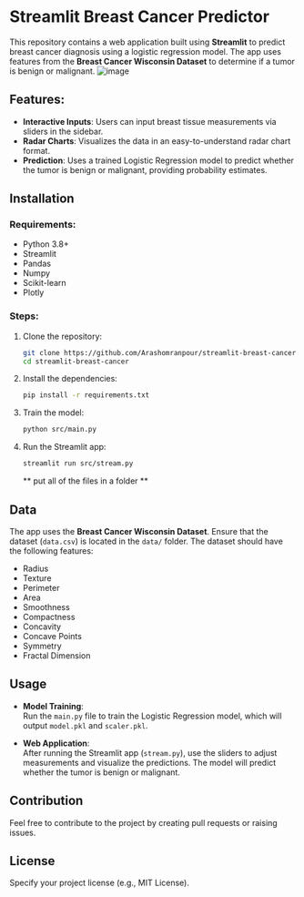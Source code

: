 # Streamlit Breast Cancer Predictor

This repository contains a web application built using **Streamlit** to predict breast cancer diagnosis using a logistic regression model. The app uses features from the **Breast Cancer Wisconsin Dataset** to determine if a tumor is benign or malignant.
![image](https://github.com/user-attachments/assets/cabaaa8d-fc43-4a49-b035-fddbfa590a36)

## Features:
- **Interactive Inputs**: Users can input breast tissue measurements via sliders in the sidebar.
- **Radar Charts**: Visualizes the data in an easy-to-understand radar chart format.
- **Prediction**: Uses a trained Logistic Regression model to predict whether the tumor is benign or malignant, providing probability estimates.

## Installation

### Requirements:
- Python 3.8+
- Streamlit
- Pandas
- Numpy
- Scikit-learn
- Plotly

### Steps:
1. Clone the repository:
    ```bash
    git clone https://github.com/Arashomranpour/streamlit-breast-cancer.git
    cd streamlit-breast-cancer
    ```

2. Install the dependencies:
    ```bash
    pip install -r requirements.txt
    ```

3. Train the model:
    ```bash
    python src/main.py
    ```

4. Run the Streamlit app:
    ```bash
    streamlit run src/stream.py
    ```

   ** put all of the files in a folder **

## Data
The app uses the **Breast Cancer Wisconsin Dataset**. Ensure that the dataset (`data.csv`) is located in the `data/` folder. The dataset should have the following features:
- Radius
- Texture
- Perimeter
- Area
- Smoothness
- Compactness
- Concavity
- Concave Points
- Symmetry
- Fractal Dimension

## Usage

- **Model Training**:  
  Run the `main.py` file to train the Logistic Regression model, which will output `model.pkl` and `scaler.pkl`.

- **Web Application**:  
  After running the Streamlit app (`stream.py`), use the sliders to adjust measurements and visualize the predictions. The model will predict whether the tumor is benign or malignant.

## Contribution
Feel free to contribute to the project by creating pull requests or raising issues.

## License
Specify your project license (e.g., MIT License).


